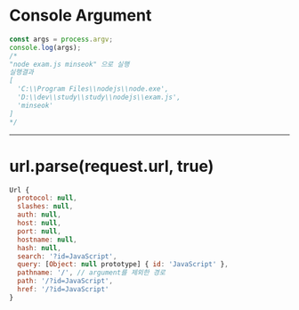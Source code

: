 # Console Argument
```javascript
const args = process.argv;
console.log(args);
/*
"node exam.js minseok" 으로 실행
실행결과
[
  'C:\\Program Files\\nodejs\\node.exe',
  'D:\\dev\\study\\study\\nodejs\\exam.js',
  'minseok'
]
*/
```
****
# url.parse(request.url, true)
```javascript
Url {
  protocol: null,
  slashes: null,
  auth: null,
  host: null,
  port: null,
  hostname: null,
  hash: null,
  search: '?id=JavaScript',
  query: [Object: null prototype] { id: 'JavaScript' },
  pathname: '/', // argument를 제외한 경로
  path: '/?id=JavaScript',
  href: '/?id=JavaScript'
}
```
